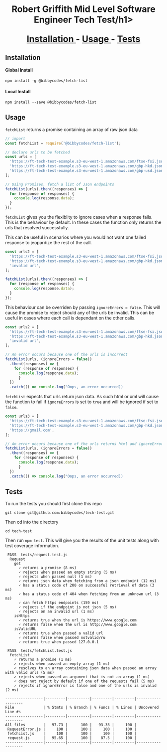 ##

<h1 align=center>Robert Griffith Mid Level Software Engineer Tech Test/h1>

<div align="center">

[Installation ](#installation) - [Usage ](#usage) - [Tests ](#tests) 

</div>

## Installation

#### Global Install
`npm install -g @bibbycodes/fetch-list`

#### Local Install
`npm install --save @bibbycodes/fetch-list`

## Usage

`fetchList` returns a promise containing an array of raw json data

```javascript
// import
const fetchList = require('@bibbycodes/fetch-list');

// declare urls to be fetched
const urls = [
  'https://ft-tech-test-example.s3-eu-west-1.amazonaws.com/ftse-fsi.json',
  'https://ft-tech-test-example.s3-eu-west-1.amazonaws.com/gbp-hkd.json',
  'https://ft-tech-test-example.s3-eu-west-1.amazonaws.com/gbp-usd.json',
];

// Using Promises, fetch a list of Json endpoints
fetchList(urls).then((responses) => {
  for (response of responses) {
    console.log(response.data);
  }
});
```

`fetchList` gives you the flexiblity to ignore cases when a response fails. This is the behaviour by default. In these cases the function only returns the urls that resolved successfully.

This can be useful in scenarios where you would not want one failed response to jeopardize the rest of the call.

```javascript
const urls2 = [
  'https://ft-tech-test-example.s3-eu-west-1.amazonaws.com/ftse-fsi.json',
  'https://ft-tech-test-example.s3-eu-west-1.amazonaws.com/gbp-hkd.json',
  'invalid url',
];

fetchList(urls).then((responses) => {
  for (response of responses) {
    console.log(response.data);
  }
});
```

This behaviour can be overriden by passing `ignoreErrors = false`. This will cause the promise to reject should any of the urls be invalid. This can be useful in cases where each call is dependant on the other calls.

```javascript
const urls2 = [
  'https://ft-tech-test-example.s3-eu-west-1.amazonaws.com/ftse-fsi.json',
  'https://ft-tech-test-example.s3-eu-west-1.amazonaws.com/gbp-hkd.json',
  'invalid url',
];

// An error occurs because one of the urls is incorrect
fetchList(urls, (ignoreErrors = false))
  .then((responses) => {
    for (response of responses) {
      console.log(response.data);
      }
  })
  .catch(() => console.log("Oops, an error occurred))
```
`fetchList` expects that urls return json data. As such html or xml will cause the function to fail if `ignoreErrors` is set to `true` and will be ignored if set to `false`.

```javascript
const urls3 = [
  'https://ft-tech-test-example.s3-eu-west-1.amazonaws.com/ftse-fsi.json',
  'https://ft-tech-test-example.s3-eu-west-1.amazonaws.com/gbp-hkd.json',
  'https://gmail.com',
];

// An error occurs because one of the urls returns html and ignoreErrors is set to false
fetchList(urls, (ignoreErrors = false))
  .then((responses) => {
    for (response of responses) {
      console.log(response.data);
      }
  })
  .catch(() => console.log("Oops, an error occurred))
```

## Tests

To run the tests you should first clone this repo

`git clone git@github.com:bibbycodes/tech-test.git`

Then cd into the directory

`cd tech-test`

Then run `npm test`. This will give you the results of the unit tests along with test coverage information.
```
 PASS  tests/request.test.js
  Request
    get
      ✓ returns a promise (8 ms)
      ✓ rejects when passed an empty string (5 ms)
      ✓ rejects when passed null (1 ms)
      ✓ returns json data when fetching from a json endpoint (12 ms)
      ✓ has a status code of 200 on successful retrieval of data (3 ms)
      ✓ has a status code of 404 when fetching from an unknown url (3 ms)
      ✓ can fetch https endpoints (159 ms)
      ✓ rejects if the endpoint is not json (5 ms)
      ✓ rejects on an invalid url (1 ms)
    isHttps
      ✓ returns true when the url is https://www.google.com
      ✓ returns false when the url is http://www.google.com
    isValidURL
      ✓ returns true when passed a valid url
      ✓ returns false when passed notvalid/ru
      ✓ returns true when passed 127.0.0.1

 PASS  tests/fetchList.test.js
  fetchList
    ✓ returns a promise (1 ms)
    ✓ rejects when passed an empty array (1 ms)
    ✓ resolves to an array containing json data when passed an array with valid urls (5 ms)
    ✓ rejects when passed an argument that is not an array (1 ms)
    ✓ does not reject by default if one of the requests fail (5 ms)
    ✓ rejects if ignoreError is false and one of the urls is invalid (2 ms)

-----------------|---------|----------|---------|---------|-------------------
File             | % Stmts | % Branch | % Funcs | % Lines | Uncovered Line #s 
-----------------|---------|----------|---------|---------|-------------------
All files        |   97.73 |      100 |   93.33 |     100 |                   
 RequestError.js |     100 |      100 |     100 |     100 |                   
 fetchList.js    |     100 |      100 |     100 |     100 |                   
 request.js      |   95.65 |      100 |    87.5 |     100 |                   
-----------------|---------|----------|---------|---------|-------------------
```